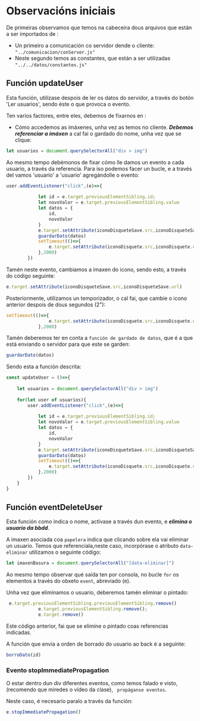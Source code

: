 # Observacións iniciais

De primeiras observamos que temos na cabeceira dous arquivos que están a ser importados de :

- Un primeiro a comunicación co servidor dende o cliente: ```"../comunicacion/conServer.js"```
- Neste segundo temos as constantes, que están a ser utilizadas ```"../../datos/constantes.js"```

## Función updateUser

Esta función, utilízase despois de ler os datos do servidor, a través do botón 'Ler usuarios', sendo éste o que provoca o evento.

Ten varios factores, entre eles, debemos de fixarnos en :

- Cómo accedemos as imáxenes, unha vez as temos no cliente. ***Debemos referenciar a imáxen*** a cal fai o gardado do nome, unha vez que se clique:
```javascript
let usuarios = document.querySelectorAll("div > img")
```

Ao mesmo tempo debémonos de fixar cómo lle damos un evento a cada usuario, a través da referencia. Para iso podemos facer un bucle, e a través del vamos 'usuario' a 'usuario' agregándolle o evento:

```javascript
user.addEventListener("click",(e)=>{
            
            let id = e.target.previousElementSibling.id;
            let novoValor = e.target.previousElementSibling.value
            let datos = {
                id,
                novoValor
            }
            e.target.setAttribute(iconoDisqueteSave.src,iconoDisqueteSave.url)
            guardarDato(datos)
            setTimeout(()=>{
                e.target.setAttribute(iconoDisquete.src,iconoDisquete.url)
            },2000)
        })
```

Tamén neste evento, cambiamos a imaxen do icono, sendo esto, a través do código seguinte:
```javascript
e.target.setAttribute(iconoDisqueteSave.src,iconoDisqueteSave.url)
```
Posteriormente, utilizamos un temporizador, o cal fai, que cambie o icono anterior despois de dous segundos (2"):

```javascript
setTimeout(()=>{
                e.target.setAttribute(iconoDisquete.src,iconoDisquete.url)
            },2000)
```
Tamén deberemos ter en conta a ````función de gardado de datos````, que é a que está enviando o servidor para que este se garden:

```javascript
guardarDato(datos)
```

Sendo esta a función descrita:

```javascript
const updateUser = ()=>{
    
    let usuarios = document.querySelectorAll("div > img")
    
    for(let user of usuarios){
        user.addEventListener("click",(e)=>{
            
            let id = e.target.previousElementSibling.id;
            let novoValor = e.target.previousElementSibling.value
            let datos = {
                id,
                novoValor
            }
            e.target.setAttribute(iconoDisqueteSave.src,iconoDisqueteSave.url)
            guardarDato(datos)
            setTimeout(()=>{
                e.target.setAttribute(iconoDisquete.src,iconoDisquete.url)
            },2000)
        })
    }
}

```

## Función eventDeleteUser

Esta función como indica o nome, actívase a través dun evento, e ***elimina o usuario da bbdd***. 

A imaxen asociada coa ```papelera``` indica que clicando sobre ela vai eliminar un usuario. Temos que referenciala,neste caso, incorpórase o atributo ```data-eliminar``` utilizamos o seguinte código:

```javascript
let imaxenBasura = document.querySelectorAll("[data-eliminar]")
```

Ao mesmo tempo observar qué saída ten por consola, no bucle ```for``` os elementos a través do obxeto ```event```, abreviado (e).


Unha vez que eliminamos o usuario, deberemos tamén eliminar o pintado:

```javascript
 e.target.previousElementSibling.previousElementSibling.remove()
            e.target.previousElementSibling.remove();
            e.target.remove()
```

Este código anterior, fai que se elimine o pintado coas referencias indicadas.

A función que envía a orden de borrado do usuario ao back é a seguinte:

```javascript
borroDato(id)
```
### Evento stopImmediatePropagation

O estar dentro dun div diferentes eventos, como temos falado e visto, (recomendo que miredes o vídeo da clase), ` propáganse eventos`. 

Neste caso, é necesario paralo a través da función:

```javascript
e.stopImmediatePropagation()
```
